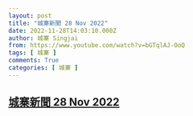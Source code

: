 ```yaml
---
layout: post
title: "城寨新聞 28 Nov 2022"
date: 2022-11-28T14:03:10.000Z
author: 城寨 Singjai
from: https://www.youtube.com/watch?v=bGTqlAJ-OoQ
tags: [ 城寨 ]
comments: True
categories: [ 城寨 ]
---
```

<!--1669644190000-->
[城寨新聞 28 Nov 2022](https://www.youtube.com/watch?v=bGTqlAJ-OoQ)
------

<div>

</div>
